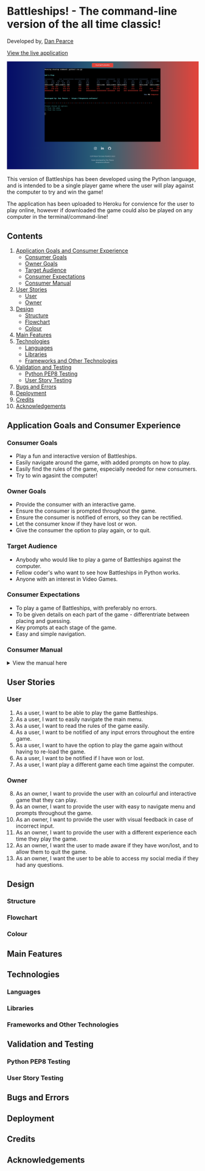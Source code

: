 # Battleships! - The command-line version of the all time classic!
Developed by, [Dan Pearce](https://danpearce.software/)

[View the live application](https://ci-pp3-battleships-danpearce.herokuapp.com/)

![Screen Capture](docs/images/battleships-sc.png)

This version of Battleships has been developed using the Python language, and is intended to be a single player game where the user will play against the computer to try and win the game!

The application has been uploaded to Heroku for convience for the user to play online, however if downloaded the game could also be played on any computer in the terminal/command-line!

## Contents
1. [Application Goals and Consumer Experience](#application-goals-and-consumer-experience)
    - [Consumer Goals](#consumer-goals)
    - [Owner Goals](#owner-goals)
    - [Target Audience](#target-audience)
    - [Consumer Expectations](#consumer-expectations)
    - [Consumer Manual](#consumer-manual)
2. [User Stories](#user-stories)
    - [User](#user)
    - [Owner](#owner)
3. [Design](#design)
    - [Structure](#structure)
    - [Flowchart](#flowchart)
    - [Colour](#colour)
4. [Main Features](#main-features)
5. [Technologies](#technologies)
    - [Languages](#languages)
    - [Libraries](#libraries)
    - [Frameworks and Other Technologies](#frameworks-and-other-technologies)
6. [Validation and Testing](#validation-and-testing)
    - [Python PEP8 Testing](#python-pep8-testing)
    - [User Story Testing](#user-story-testing)
7. [Bugs and Errors](#bugs-and-errors)
8. [Deployment](#deployment)
9. [Credits](#credits)
10. [Acknowledgements](#acknowledgements)

## Application Goals and Consumer Experience

### Consumer Goals
- Play a fun and interactive version of Battleships.
- Easily navigate around the game, with added prompts on how to play.
- Easily find the rules of the game, especially needed for new consumers.
- Try to win agasint the computer!

### Owner Goals
- Provide the consumer with an interactive game.
- Ensure the consumer is prompted throughout the game.
- Ensure the consumer is notified of errors, so they can be rectified.
- Let the consumer know if they have lost or won.
- Give the consumer the option to play again, or to quit.

### Target Audience
- Anybody who would like to play a game of Battleships against the computer.
- Fellow coder's who want to see how Battleships in Python works.
- Anyone with an interest in Video Games.

### Consumer Expectations
- To play a game of Battleships, with preferably no errors.
- To be given details on each part of the game - differentriate between placing and guessing.
- Key prompts at each stage of the game.
- Easy and simple navigation.

### Consumer Manual
<details><summary>View the manual here</summary>

#### Application Loaded
Upon loading the game via Heroku the consumer is presented with a simple landing HTML document, that details the developer's socials and displays a terminal on the web page. If loaded on a PC only the game itself will just load.

When loaded the consumer is presented with the title of the game which is presented using ASCII art and this is then followed by the main menu.

#### Main Menu
The main menu consists of the two main features of the game; either allowing the consumer to play the game, or if unfamiliar with the rules they have the option to view the rules.

The consumer is presented with a menu as followed:
1. Play the game - which will start the game
2. View the rules - which will load the game rules

If the consumer inputs an incorrect key they are prompted and issued a warning in red to highlight the issue.

#### View Rules
Upon selecting this option, the consumer is presented a visual step by step guide on how to play the game! At the end of this the consumer is again presented with options which are as followed:
1. Play the game - which will start the game
2. Return to the main menu - which loads the main menu

#### Play Game
When the game is loaded the consumer is again presented with the title of the game on a 'new'/cleared screen and is shown a visual representation of their board! This will be the board they are prompted to place thier ships!

The computer in the background will randomly place its ships when play game is selected.

#### Place Ships - User Prompting
Just after the consumer can see thier board, they will be prompted to place their ships - and will be told each time how many spaces wide their ships will be.

The consumer will then be asked if they'd like to place their ship Vertically(V), or Horizontially(H), which row(1-8) they'd like to select and which column(A-H) they'd like to select.

The ships that are placed will be visually represented by 'X' 's on the board.

If they consumer tries to place a ship that will go off the board; they are prompted with a warning in red and the steps will repeat.

If the consumer tries to place a ship that will go over another ship; they are prompted with a warning in red and the steps will also repeat again.

If the consumer inputs an incorrect key they are prompted and issued a warning in red to highlight the issue.

#### Ships Placed
Once all ships are placed, the consumer is presented with their placed ships board to remind them of where there ships have been placed and also with a new board - which will be their guessing board.

#### Guess Ships
When the consumer is presented with their guessing board, they will be prompted to guess a row(1-8) and to guess a column(A-H). This will be then checked agaisnt the random board that the computer generated right at the start of the game.

If the consumer gets a 'hit' the board will visally show them an 'X' in the computers colour, if not the they will see '~' to represent water.

The computer will randomly select a place to guess for it's ships to guess too. Displaying the opposite in colours.

Both boards will be displayed for visual impact.

If the consumer attempts to place a guess somewhere they have already guessed, they will be prompted in red and asked to try again. The computer will automatically try again if already guessing in the same spot.

If the consumer inputs an incorrect key they are prompted and issued a warning in red to highlight the issue.

#### Game Result
When all 'X' 's have been revealed on either board - the consumer will be presented with the fact that they either lost, or they won!

The consumer is then presented with more options:
1. Return to main menu
2. Quit game

#### Quit Game
Upon deciding to quit, the consumer is presented with a visual goodbye screen and the application will cease to run. 

</details>

## User Stories

### User
1. As a user, I want to be able to play the game Battleships.
2. As a user, I want to easily navigate the main menu.
3. As a user, I want to read the rules of the game easily.
4. As a user, I want to be notified of any input errors throughout the entire game.
5. As a user, I want to have the option to play the game again without having to re-load the game.
6. As a user, I want to be notified if I have won or lost.
7. As a user, I want play a different game each time against the computer.

### Owner
8. As an owner, I want to provide the user with an colourful and interactive game that they can play.
9. As an owner, I want to provide the user with easy to navigate menu and prompts throughout the game.
10. As an owner, I want to provide the user with visual feedback in case of incorrect input.
11. As an owner, I want to provide the user with a different experience each time they play the game.
12. As an owner, I want the user to made aware if they have won/lost, and to allow them to quit the game.
13. As an owner, I want the user to be able to access my social media if they had any questions.

## Design

### Structure

### Flowchart

### Colour

## Main Features

## Technologies

### Languages

### Libraries

### Frameworks and Other Technologies

## Validation and Testing

### Python PEP8 Testing

### User Story Testing

## Bugs and Errors

## Deployment

## Credits

## Acknowledgements

